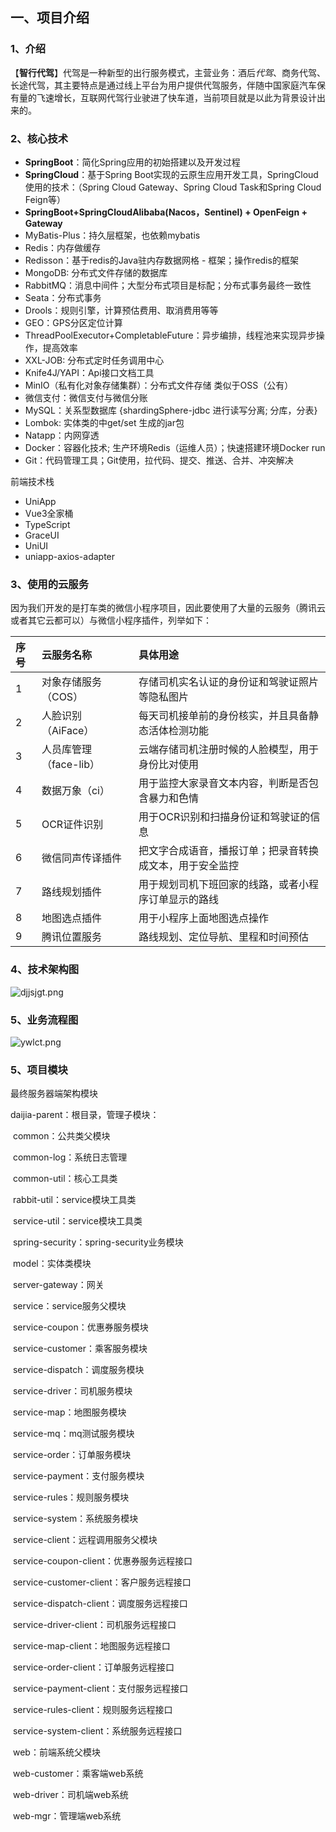 ## 一、项目介绍

### 1、介绍

【**智行代驾**】代驾是一种新型的出行服务模式，主营业务：酒后*代驾*、商务代驾、长途代驾，其主要特点是通过线上平台为用户提供代驾服务，伴随中国家庭汽车保有量的飞速增长，互联网代驾行业驶进了快车道，当前项目就是以此为背景设计出来的。

### 2、核心技术

- **SpringBoot**：简化Spring应用的初始搭建以及开发过程
- **SpringCloud**：基于Spring Boot实现的云原生应用开发工具，SpringCloud使用的技术：（Spring Cloud Gateway、Spring Cloud Task和Spring Cloud Feign等）
- **SpringBoot+SpringCloudAlibaba(Nacos，Sentinel) + OpenFeign + Gateway**
- MyBatis-Plus：持久层框架，也依赖mybatis
- Redis：内存做缓存
- Redisson：基于redis的Java驻内存数据网格 - 框架；操作redis的框架
- MongoDB: 分布式文件存储的数据库
- RabbitMQ：消息中间件；大型分布式项目是标配；分布式事务最终一致性
- Seata：分布式事务
- Drools：规则引擎，计算预估费用、取消费用等等
- GEO：GPS分区定位计算
- ThreadPoolExecutor+CompletableFuture：异步编排，线程池来实现异步操作，提高效率
- XXL-JOB: 分布式定时任务调用中心
- Knife4J/YAPI：Api接口文档工具
- MinIO（私有化对象存储集群）：分布式文件存储 类似于OSS（公有）
- 微信支付：微信支付与微信分账
- MySQL：关系型数据库 {shardingSphere-jdbc 进行读写分离; 分库，分表}
- Lombok: 实体类的中get/set 生成的jar包
- Natapp：内网穿透
- Docker：容器化技术;  生产环境Redis（运维人员）；快速搭建环境Docker run
- Git：代码管理工具；Git使用，拉代码、提交、推送、合并、冲突解决

前端技术栈

- UniApp
- Vue3全家桶
- TypeScript
- GraceUI
- UniUI
- uniapp-axios-adapter

### 3、使用的云服务

因为我们开发的是打车类的微信小程序项目，因此要使用了大量的云服务（腾讯云或者其它云都可以）与微信小程序插件，列举如下：

| 序号 | 云服务名称             | 具体用途                                                 |
| :--- | :--------------------- | :------------------------------------------------------- |
| 1    | 对象存储服务（COS）    | 存储司机实名认证的身份证和驾驶证照片等隐私图片           |
| 2    | 人脸识别（AiFace）     | 每天司机接单前的身份核实，并且具备静态活体检测功能       |
| 3    | 人员库管理（face-lib） | 云端存储司机注册时候的人脸模型，用于身份比对使用         |
| 4    | 数据万象（ci）         | 用于监控大家录音文本内容，判断是否包含暴力和色情         |
| 5    | OCR证件识别            | 用于OCR识别和扫描身份证和驾驶证的信息                    |
| 6    | 微信同声传译插件       | 把文字合成语音，播报订单；把录音转换成文本，用于安全监控 |
| 7    | 路线规划插件           | 用于规划司机下班回家的线路，或者小程序订单显示的路线     |
| 8    | 地图选点插件           | 用于小程序上面地图选点操作                               |
| 9    | 腾讯位置服务           | 路线规划、定位导航、里程和时间预估                       |



### 4、技术架构图

![djjsjgt.png](..%2F..%2F%E6%96%87%E6%A1%A3%2Fproject%2F%E4%B9%90%E5%B0%9A%E4%BB%A3%E9%A9%BE%2F%E8%AF%BE%E4%BB%B6%2F%E8%AF%BE%E4%BB%B6%2Fassets%2Fdjjsjgt.png)


### 5、业务流程图

![ywlct.png](..%2F..%2F%E6%96%87%E6%A1%A3%2Fproject%2F%E4%B9%90%E5%B0%9A%E4%BB%A3%E9%A9%BE%2F%E8%AF%BE%E4%BB%B6%2F%E8%AF%BE%E4%BB%B6%2Fassets%2Fywlct.png)

### 5、项目模块

最终服务器端架构模块

daijia-parent：根目录，管理子模块：

​	common：公共类父模块

​		common-log：系统日志管理

​		common-util：核心工具类

​		rabbit-util：service模块工具类

​		service-util：service模块工具类

​		spring-security：spring-security业务模块

​	model：实体类模块

​	server-gateway：网关

​	service：service服务父模块

​		service-coupon：优惠券服务模块

​		service-customer：乘客服务模块

​		service-dispatch：调度服务模块

​		service-driver：司机服务模块

​		service-map：地图服务模块

​		service-mq：mq测试服务模块

​		service-order：订单服务模块

​		service-payment：支付服务模块

​		service-rules：规则服务模块

​		service-system：系统服务模块

​	service-client：远程调用服务父模块

​		service-coupon-client：优惠券服务远程接口

​		service-customer-client：客户服务远程接口

​		service-dispatch-client：调度服务远程接口

​		service-driver-client：司机服务远程接口

​		service-map-client：地图服务远程接口

​		service-order-client：订单服务远程接口

​		service-payment-client：支付服务远程接口

​		service-rules-client：规则服务远程接口

​		service-system-client：系统服务远程接口

​	web：前端系统父模块

​		web-customer：乘客端web系统

​		web-driver：司机端web系统

​		web-mgr：管理端web系统
